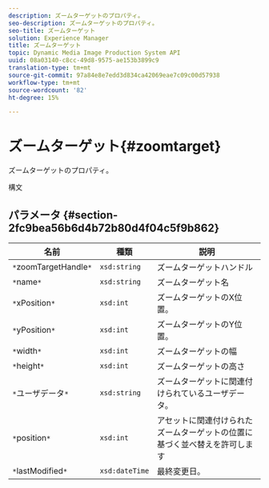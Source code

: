 ```yaml
---
description: ズームターゲットのプロパティ。
seo-description: ズームターゲットのプロパティ。
seo-title: ズームターゲット
solution: Experience Manager
title: ズームターゲット
topic: Dynamic Media Image Production System API
uuid: 08a03140-c8cc-49d8-9575-ae153b3899c9
translation-type: tm+mt
source-git-commit: 97a84e8e7edd3d834ca42069eae7c09c00d57938
workflow-type: tm+mt
source-wordcount: '82'
ht-degree: 15%

---
```



# ズームターゲット{#zoomtarget}

ズームターゲットのプロパティ。

構文

## パラメータ {#section-2fc9bea56b6d4b72b80d4f04c5f9b862}

| 名前 | 種類 | 説明 |
|---|---|---|
| `*`zoomTargetHandle`*` | `xsd:string` | ズームターゲットハンドル |
| `*`name`*` | `xsd:string` | ズームターゲット名 |
| `*`xPosition`*` | `xsd:int` | ズームターゲットのX位置。 |
| `*`yPosition`*` | `xsd:int` | ズームターゲットのY位置。 |
| `*`width`*` | `xsd:int` | ズームターゲットの幅 |
| `*`height`*` | `xsd:int` | ズームターゲットの高さ |
| `*`ユーザデータ`*` | `xsd:string` | ズームターゲットに関連付けられているユーザデータ。 |
| `*`position`*` | `xsd:int` | アセットに関連付けられたズームターゲットの位置に基づく並べ替えを許可します |
| `*`lastModified`*` | `xsd:dateTime` | 最終変更日。 |

